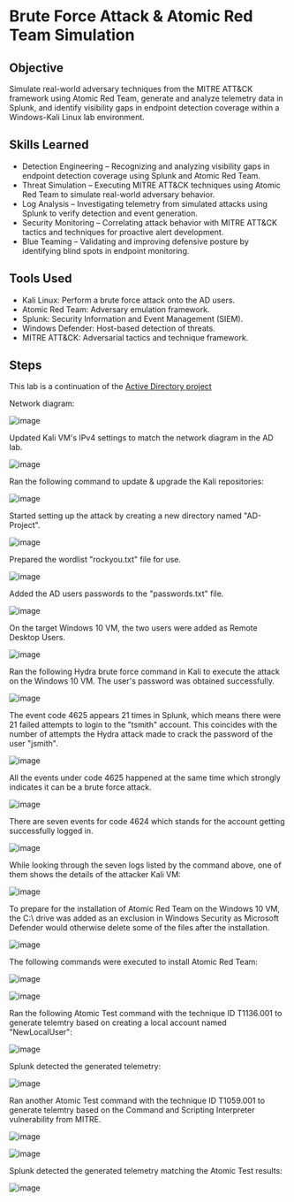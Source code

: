 # Brute Force Attack & Atomic Red Team Simulation

## Objective

Simulate real-world adversary techniques from the MITRE ATT&CK framework using Atomic Red Team, generate and analyze telemetry data in Splunk, and identify visibility gaps in endpoint detection coverage within a Windows-Kali Linux lab environment.

## Skills Learned

- Detection Engineering – Recognizing and analyzing visibility gaps in endpoint detection coverage using Splunk and Atomic Red Team.
- Threat Simulation – Executing MITRE ATT&CK techniques using Atomic Red Team to simulate real-world adversary behavior.
- Log Analysis – Investigating telemetry from simulated attacks using Splunk to verify detection and event generation.
- Security Monitoring – Correlating attack behavior with MITRE ATT&CK tactics and techniques for proactive alert development.
- Blue Teaming – Validating and improving defensive posture by identifying blind spots in endpoint monitoring.

## Tools Used

- Kali Linux: Perform a brute force attack onto the AD users.
- Atomic Red Team: Adversary emulation framework.
- Splunk: Security Information and Event Management (SIEM).
- Windows Defender: Host-based detection of threats.
- MITRE ATT&CK: Adversarial tactics and technique framework.

## Steps

This lab is a continuation of the [Active Directory project](https://github.com/andcoa/ActiveDirectory/blob/main/README.md)

Network diagram:

![image](https://github.com/user-attachments/assets/fc271426-2238-4d33-b08b-7d9344dbe9bf)

Updated Kali VM's IPv4 settings to match the network diagram in the AD lab.

![image](https://github.com/user-attachments/assets/da707a22-d1c8-4184-a177-c137c6c7d050)

Ran the following command to update & upgrade the Kali repositories:

![image](https://github.com/user-attachments/assets/3f940886-c274-456e-93be-105edab38585)

Started setting up the attack by creating a new directory named "AD-Project".

![image](https://github.com/user-attachments/assets/3e6af0a1-6394-4447-a5dc-f57a3d68577b)

Prepared the wordlist "rockyou.txt" file for use.

![image](https://github.com/user-attachments/assets/df778438-cd9f-47a3-a74d-2d8703aac07f)

Added the AD users passwords to the "passwords.txt" file.

![image](https://github.com/user-attachments/assets/70860ce5-a518-4a5f-9184-220bbe0e3e2a)

On the target Windows 10 VM, the two users were added as Remote Desktop Users.

![image](https://github.com/user-attachments/assets/f13282f3-15a9-4216-b26c-0e912f3e0a71)

Ran the following Hydra brute force command in Kali to execute the attack on the Windows 10 VM. The user's password was obtained successfully.

![image](https://github.com/user-attachments/assets/0fe08df7-e000-4f96-82f5-8abc6bdd8a6a)

The event code 4625 appears 21 times in Splunk, which means there were 21 failed attempts to login to the "tsmith" account. This coincides with the number of attempts the Hydra attack made to crack the password of the user "jsmith".

![image](https://github.com/user-attachments/assets/8d5f887b-e19e-484d-afe3-1064260db911)

All the events under code 4625 happened at the same time which strongly indicates it can be a brute force attack.

![image](https://github.com/user-attachments/assets/4d7e8fff-e685-494a-b0d6-fc225ddb6ef5)

There are seven events for code 4624 which stands for the account getting successfully logged in.

![image](https://github.com/user-attachments/assets/37aa9197-7544-4309-97a3-f37e6f5729ab)

While looking through the seven logs listed by the command above, one of them shows the details of the attacker Kali VM:

![image](https://github.com/user-attachments/assets/e729d3f8-cb8c-428f-a89d-08e9a13179fc)

To prepare for the installation of Atomic Red Team on the Windows 10 VM, the C:\ drive was added as an exclusion in Windows Security as Microsoft Defender would otherwise delete some of the files after the installation.

![image](https://github.com/user-attachments/assets/1b4a95a4-9d28-40e0-988f-22a7556e4252)

The following commands were executed to install Atomic Red Team:

![image](https://github.com/user-attachments/assets/3658001e-fd00-4dd3-9a85-8aaed5d20d9d)

![image](https://github.com/user-attachments/assets/35169cfc-7087-46e9-99d5-281dab87e0ef)

Ran the following Atomic Test command with the technique ID T1136.001 to generate telemtry based on creating a local account named "NewLocalUser":

![image](https://github.com/user-attachments/assets/bd32833b-aaa6-492b-afbf-91006f7539b9)

Splunk detected the generated telemetry:

![image](https://github.com/user-attachments/assets/7e89a5a0-fdd4-4356-ab5d-d08fdf78840e)

Ran another Atomic Test command with the technique ID T1059.001 to generate telemtry based on the Command and Scripting Interpreter vulnerability from MITRE.

![image](https://github.com/user-attachments/assets/c6366a3b-a633-44db-8790-638e51b0b771)

![image](https://github.com/user-attachments/assets/fabac38d-2b2a-4541-9ac7-8ef9ccb4a9a6)

Splunk detected the generated telemetry matching the Atomic Test results:

![image](https://github.com/user-attachments/assets/746b9bc5-3fd5-4a29-aec3-73c43131cdff)
